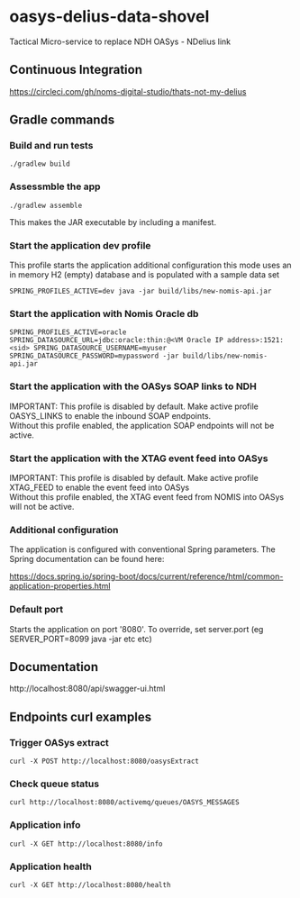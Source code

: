 # oasys-delius-data-shovel
Tactical Micro-service to replace NDH OASys - NDelius link

## Continuous Integration
https://circleci.com/gh/noms-digital-studio/thats-not-my-delius

## Gradle commands

### Build and run tests
```
./gradlew build
```

### Assessmble the app
```
./gradlew assemble
```

This makes the JAR executable by including a manifest. 

### Start the application dev profile
This profile starts the application additional configuration this mode uses an in memory H2 (empty) database and is
populated with a sample data set

```
SPRING_PROFILES_ACTIVE=dev java -jar build/libs/new-nomis-api.jar
```

### Start the application with Nomis Oracle db
```
SPRING_PROFILES_ACTIVE=oracle SPRING_DATASOURCE_URL=jdbc:oracle:thin:@<VM Oracle IP address>:1521:<sid> SPRING_DATASOURCE_USERNAME=myuser SPRING_DATASOURCE_PASSWORD=mypassword -jar build/libs/new-nomis-api.jar
```

### Start the application with the OASys SOAP links to NDH
IMPORTANT: This profile is disabled by default. Make active profile OASYS_LINKS to enable the inbound SOAP endpoints.  
Without this profile enabled, the application SOAP endpoints will not be active.

### Start the application with the XTAG event feed into OASys
IMPORTANT: This profile is disabled by default. Make active profile XTAG_FEED to enable the event feed into OASys  
Without this profile enabled, the XTAG event feed from NOMIS into OASys will not be active.

### Additional configuration
The application is configured with conventional Spring parameters.
The Spring documentation can be found here:

https://docs.spring.io/spring-boot/docs/current/reference/html/common-application-properties.html

### Default port
Starts the application on port '8080'.
To override, set server.port (eg SERVER_PORT=8099 java -jar etc etc)

## Documentation
http://localhost:8080/api/swagger-ui.html

## Endpoints curl examples

### Trigger OASys extract
```
curl -X POST http://localhost:8080/oasysExtract
```

### Check queue status
```
curl http://localhost:8080/activemq/queues/OASYS_MESSAGES

```

### Application info
```
curl -X GET http://localhost:8080/info
```

### Application health  
```
curl -X GET http://localhost:8080/health
```


